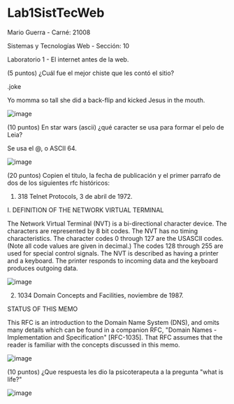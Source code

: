 # Lab1SistTecWeb
Mario Guerra - Carné: 21008

Sistemas y Tecnologías Web - Sección: 10

Laboratorio 1 - El internet antes de la web.

(5 puntos) ¿Cuál fue el mejor chiste que les contó el sitio?

.joke

Yo momma so tall she did a back-flip and kicked Jesus in the mouth.

![image](https://user-images.githubusercontent.com/88167635/213056659-ae4f99ad-fafa-422e-83f6-5896c1674b7e.png)

(10 puntos) En star wars (ascii) ¿qué caracter se usa para formar el pelo de Leia?

Se usa el @, o ASCII 64.

![image](https://user-images.githubusercontent.com/88167635/213059912-eca27dab-dfb3-4066-ac72-716b2d939418.png)

(20 puntos) Copien el titulo, la fecha de publicación y el primer parrafo de dos de los siguientes rfc históricos:

1. 318 Telnet Protocols, 3 de abril de 1972.

I.  DEFINITION OF THE NETWORK VIRTUAL TERMINAL

   The Network Virtual Terminal (NVT) is a bi-directional character
   device.  The characters are represented by 8 bit codes.  The NVT has
   no timing characteristics.  The character codes 0 through 127 are the
   USASCII codes.  (Note all code values are given in decimal.)  The
   codes 128 through 255 are used for special control signals.  The NVT
   is described as having a printer and a keyboard.  The printer
   responds to incoming data and the keyboard produces outgoing data.
   
   ![image](https://user-images.githubusercontent.com/88167635/213060841-0f76bc9c-3ef2-4d5d-be8d-25ed9c4b25d0.png)

2. 1034 Domain Concepts and Facilities, noviembre de 1987.

STATUS OF THIS MEMO

This RFC is an introduction to the Domain Name System (DNS), and omits
many details which can be found in a companion RFC, "Domain Names -
Implementation and Specification" [RFC-1035].  That RFC assumes that the
reader is familiar with the concepts discussed in this memo.

![image](https://user-images.githubusercontent.com/88167635/213061377-92c61834-b232-4fed-9cbe-0c86e34a4c67.png)

(10 puntos) ¿Que respuesta les dio la psicoterapeuta a la pregunta "what is life?"

![image](https://user-images.githubusercontent.com/88167635/213062904-05cfe956-a23f-4bc0-95c3-0cba214bc70b.png)
